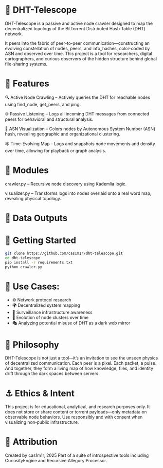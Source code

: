 # :milky_way: DHT-Telescope
DHT-Telescope is a passive and active node crawler designed to map the decentralized topology of the BitTorrent Distributed Hash Table (DHT) network.

It peers into the fabric of peer-to-peer communication—constructing an evolving constellation of nodes, peers, and info_hashes, color-coded by ASN and observed over time. This project is a tool for researchers, digital cartographers, and curious observers of the hidden structure behind global file-sharing systems.


# :satellite: Features

:mag: Active Node Crawling – Actively queries the DHT for reachable nodes using find_node, get_peers, and ping.

:globe_with_meridians: Passive Listening – Logs all incoming DHT messages from connected peers for behavioral and structural analysis.

:art: ASN Visualization – Colors nodes by Autonomous System Number (ASN) hash, revealing geographic and organizational clustering.

:spider_web: Time-Evolving Map – Logs and snapshots node movements and density over time, allowing for playback or graph analysis.


# :toolbox: Modules

crawler.py – Recursive node discovery using Kademlia logic.

visualizer.py – Transforms logs into nodes  overlaid onto a real word map, revealing physical topology. 


# :file_folder: Data Outputs


# :rocket: Getting Started
```bash
git clone https://github.com/cas1m1r/dht-telescope.git
cd dht-telescope
pip install -r requirements.txt
python crawler.py
```

# :compass: Use Cases:
* :gear: Network protocol research
* :earth_africa: Decentralized system mapping
* :closed_lock_with_key: Surveillance infrastructure awareness
* :dna: Evolution of node clusters over time
* :performing_arts: Analyzing potential misuse of DHT as a dark web mirror


# :brain: Philosophy
DHT-Telescope is not just a tool—it’s an invitation to see the unseen physics of decentralized communication. Each peer is a pixel. Each packet, a pulse. And together, they form a living map of how knowledge, files, and identity drift through the dark spaces between servers.

# :anchor: Ethics & Intent
This project is for educational, analytical, and research purposes only. It does not store or share content or torrent payloads—only metadata on observable node behaviors. Use responsibly and with consent when visualizing non-public infrastructure.


# :dna: Attribution
Created by cas1m1r, 2025
Part of a suite of introspective tools including CuriosityEngine and Recursive Allegory Processor.

